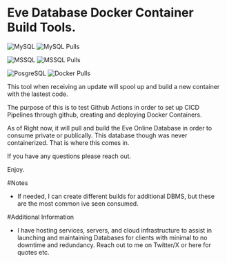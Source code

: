 # Eve Database Docker Container Build Tools.

![MySQL](https://github.com/fallenreaper/eve-databases/workflows/Docker%20Image%20CI%20MYSQL/badge.svg)
![MySQL Pulls](https://img.shields.io/docker/pulls/fallenreaper/eve-mysql)

![MSSQL](https://github.com/fallenreaper/eve-databases/workflows/Docker%20Image%20CI%20MSSQL/badge.svg)
![MSSQL Pulls](https://img.shields.io/docker/pulls/fallenreaper/eve-mssql)

![PosgreSQL](https://github.com/fallenreaper/eve-databases/workflows/Docker%20Image%20CI%20POSTGRES%20buildx/badge.svg)
![Docker Pulls](https://img.shields.io/docker/pulls/fallenreaper/eve-postgres)

This tool when receiving an update will spool up and build a new container with the lastest code.

The purpose of this is to test Github Actions in order to set up CICD Pipelines through github, creating and deploying Docker Containers.

As of Right now, it will pull and build the Eve Online Database in order to consume private or publically. This database though was never containerized. That is where this comes in.

If you have any questions please reach out.

Enjoy.

#Notes

- If needed, I can create different builds for additional DBMS, but these are the most common ive seen consumed.

#Additional Information

- I have hosting services, servers, and cloud infrastructure to assist in launching and maintaining Databases for clients with minimal to no downtime and redundancy.  Reach out to me on Twitter/X or here for quotes etc.